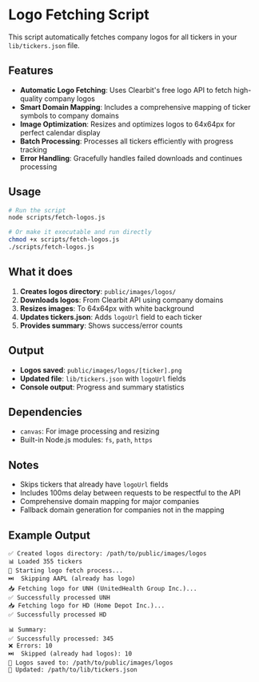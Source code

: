 # Logo Fetching Script

This script automatically fetches company logos for all tickers in your `lib/tickers.json` file.

## Features

- **Automatic Logo Fetching**: Uses Clearbit's free logo API to fetch high-quality company logos
- **Smart Domain Mapping**: Includes a comprehensive mapping of ticker symbols to company domains
- **Image Optimization**: Resizes and optimizes logos to 64x64px for perfect calendar display
- **Batch Processing**: Processes all tickers efficiently with progress tracking
- **Error Handling**: Gracefully handles failed downloads and continues processing

## Usage

```bash
# Run the script
node scripts/fetch-logos.js

# Or make it executable and run directly
chmod +x scripts/fetch-logos.js
./scripts/fetch-logos.js
```

## What it does

1. **Creates logos directory**: `public/images/logos/`
2. **Downloads logos**: From Clearbit API using company domains
3. **Resizes images**: To 64x64px with white background
4. **Updates tickers.json**: Adds `logoUrl` field to each ticker
5. **Provides summary**: Shows success/error counts

## Output

- **Logos saved**: `public/images/logos/[ticker].png`
- **Updated file**: `lib/tickers.json` with `logoUrl` fields
- **Console output**: Progress and summary statistics

## Dependencies

- `canvas`: For image processing and resizing
- Built-in Node.js modules: `fs`, `path`, `https`

## Notes

- Skips tickers that already have `logoUrl` fields
- Includes 100ms delay between requests to be respectful to the API
- Comprehensive domain mapping for major companies
- Fallback domain generation for companies not in the mapping

## Example Output

```
✅ Created logos directory: /path/to/public/images/logos
📊 Loaded 355 tickers
🚀 Starting logo fetch process...
⏭️  Skipping AAPL (already has logo)
📥 Fetching logo for UNH (UnitedHealth Group Inc.)...
✅ Successfully processed UNH
📥 Fetching logo for HD (Home Depot Inc.)...
✅ Successfully processed HD

📊 Summary:
✅ Successfully processed: 345
❌ Errors: 10
⏭️  Skipped (already had logos): 10
📁 Logos saved to: /path/to/public/images/logos
📄 Updated: /path/to/lib/tickers.json
``` 